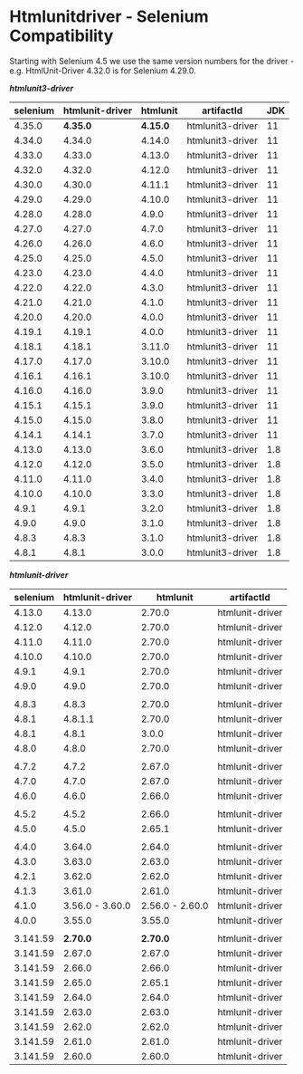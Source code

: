 # Htmlunitdriver - Selenium Compatibility

Starting with Selenium 4.5 we use the same version numbers for the driver - e.g. HtmlUnit-Driver 4.32.0
is for Selenium 4.29.0.


***htmlunit3-driver***

| selenium | htmlunit-driver |    htmlunit    |    artifactId    |  JDK |
|----------|-----------------|----------------|------------------|------|
|   4.35.0 |      **4.35.0** |     **4.15.0** | htmlunit3-driver |   11 |
|   4.34.0 |          4.34.0 |         4.14.0 | htmlunit3-driver |   11 |
|   4.33.0 |          4.33.0 |         4.13.0 | htmlunit3-driver |   11 |
|   4.32.0 |          4.32.0 |         4.12.0 | htmlunit3-driver |   11 |
|   4.30.0 |          4.30.0 |         4.11.1 | htmlunit3-driver |   11 |
|   4.29.0 |          4.29.0 |         4.10.0 | htmlunit3-driver |   11 |
|   4.28.0 |          4.28.0 |          4.9.0 | htmlunit3-driver |   11 |
|   4.27.0 |          4.27.0 |          4.7.0 | htmlunit3-driver |   11 |
|   4.26.0 |          4.26.0 |          4.6.0 | htmlunit3-driver |   11 |
|   4.25.0 |          4.25.0 |          4.5.0 | htmlunit3-driver |   11 |
|   4.23.0 |          4.23.0 |          4.4.0 | htmlunit3-driver |   11 |
|   4.22.0 |          4.22.0 |          4.3.0 | htmlunit3-driver |   11 |
|   4.21.0 |          4.21.0 |          4.1.0 | htmlunit3-driver |   11 |
|   4.20.0 |          4.20.0 |          4.0.0 | htmlunit3-driver |   11 |
|   4.19.1 |          4.19.1 |          4.0.0 | htmlunit3-driver |   11 |
|   4.18.1 |          4.18.1 |         3.11.0 | htmlunit3-driver |   11 |
|   4.17.0 |          4.17.0 |         3.10.0 | htmlunit3-driver |   11 |
|   4.16.1 |          4.16.1 |         3.10.0 | htmlunit3-driver |   11 |
|   4.16.0 |          4.16.0 |          3.9.0 | htmlunit3-driver |   11 |
|   4.15.1 |          4.15.1 |          3.9.0 | htmlunit3-driver |   11 |
|   4.15.0 |          4.15.0 |          3.8.0 | htmlunit3-driver |   11 |
|   4.14.1 |          4.14.1 |          3.7.0 | htmlunit3-driver |   11 |
|   4.13.0 |          4.13.0 |          3.6.0 | htmlunit3-driver |  1.8 |
|   4.12.0 |          4.12.0 |          3.5.0 | htmlunit3-driver |  1.8 |
|   4.11.0 |          4.11.0 |          3.4.0 | htmlunit3-driver |  1.8 |
|   4.10.0 |          4.10.0 |          3.3.0 | htmlunit3-driver |  1.8 |
|    4.9.1 |           4.9.1 |          3.2.0 | htmlunit3-driver |  1.8 |
|    4.9.0 |           4.9.0 |          3.1.0 | htmlunit3-driver |  1.8 |
|    4.8.3 |           4.8.3 |          3.1.0 | htmlunit3-driver |  1.8 |
|    4.8.1 |           4.8.1 |          3.0.0 | htmlunit3-driver |  1.8 |


***htmlunit-driver***

| selenium | htmlunit-driver |    htmlunit     |    artifactId    |
|----------|-----------------|-----------------|------------------|
|   4.13.0 |          4.13.0 |          2.70.0 |  htmlunit-driver |
|   4.12.0 |          4.12.0 |          2.70.0 |  htmlunit-driver |
|   4.11.0 |          4.11.0 |          2.70.0 |  htmlunit-driver |
|   4.10.0 |          4.10.0 |          2.70.0 |  htmlunit-driver |
|    4.9.1 |           4.9.1 |          2.70.0 |  htmlunit-driver |
|    4.9.0 |           4.9.0 |          2.70.0 |  htmlunit-driver |
|          |                 |                 |                  |
|    4.8.3 |           4.8.3 |          2.70.0 |  htmlunit-driver |
|    4.8.1 |         4.8.1.1 |          2.70.0 |  htmlunit-driver |
|    4.8.1 |           4.8.1 |          3.0.0  |  htmlunit-driver |
|    4.8.0 |           4.8.0 |          2.70.0 |  htmlunit-driver |
|          |                 |                 |                  |
|    4.7.2 |           4.7.2 |          2.67.0 |  htmlunit-driver |
|    4.7.0 |           4.7.0 |          2.67.0 |  htmlunit-driver |
|    4.6.0 |           4.6.0 |          2.66.0 |  htmlunit-driver |
|          |                 |                 |                  |
|    4.5.2 |           4.5.2 |          2.66.0 |  htmlunit-driver |
|    4.5.0 |           4.5.0 |          2.65.1 |  htmlunit-driver |
|          |                 |                 |                  |
|    4.4.0 |          3.64.0 |          2.64.0 |  htmlunit-driver |
|    4.3.0 |          3.63.0 |          2.63.0 |  htmlunit-driver |
|    4.2.1 |          3.62.0 |          2.62.0 |  htmlunit-driver |
|    4.1.3 |          3.61.0 |          2.61.0 |  htmlunit-driver |
|    4.1.0 | 3.56.0 - 3.60.0 | 2.56.0 - 2.60.0 |  htmlunit-driver |
|    4.0.0 |          3.55.0 |          3.55.0 |  htmlunit-driver |
|          |                 |                 |                  |
| 3.141.59 |      **2.70.0** |      **2.70.0** |  htmlunit-driver |
| 3.141.59 |          2.67.0 |          2.67.0 |  htmlunit-driver |
| 3.141.59 |          2.66.0 |          2.66.0 |  htmlunit-driver |
| 3.141.59 |          2.65.0 |          2.65.1 |  htmlunit-driver |
| 3.141.59 |          2.64.0 |          2.64.0 |  htmlunit-driver |
| 3.141.59 |          2.63.0 |          2.63.0 |  htmlunit-driver |
| 3.141.59 |          2.62.0 |          2.62.0 |  htmlunit-driver |
| 3.141.59 |          2.61.0 |          2.61.0 |  htmlunit-driver |
| 3.141.59 |          2.60.0 |          2.60.0 |  htmlunit-driver |
